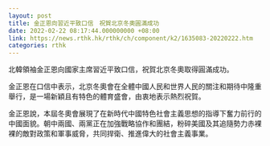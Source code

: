 ```yaml
---
layout: post
title: 金正恩向習近平致口信　祝賀北京冬奧圓滿成功
date: 2022-02-22 08:17:44.000000000 +08:00
link: https://news.rthk.hk/rthk/ch/component/k2/1635083-20220222.htm
categories: rthk
---
```


北韓領袖金正恩向國家主席習近平致口信，祝賀北京冬奧取得圓滿成功。

金正恩在口信中表示，北京冬奧會在全體中國人民和世界人民的關注和期待中隆重舉行，是一場新穎且有特色的體育盛會，由衷地表示熱烈祝賀。

金正恩說，本屆冬奧會展現了在新時代中國特色社會主義思想的指導下奮力前行的中國面貌。朝中兩國、兩黨正在加強戰略協作和團結，粉碎美國及其追隨勢力赤裸裸的敵對政策和軍事威脅，共同捍衛、推進偉大的社會主義事業。
